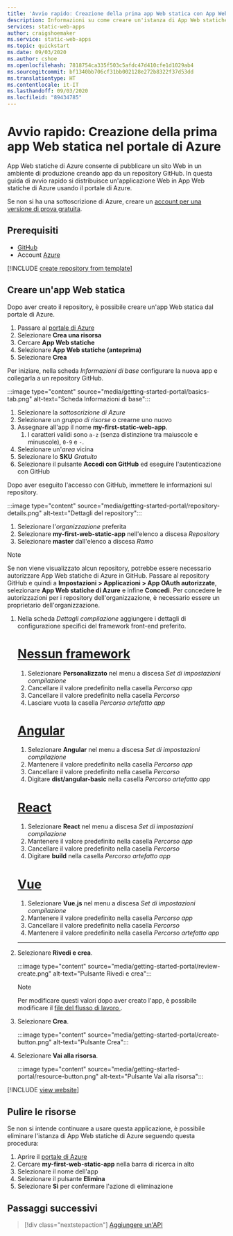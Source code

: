 ```yaml
---
title: 'Avvio rapido: Creazione della prima app Web statica con App Web statiche di Azure usando il portale di Azure'
description: Informazioni su come creare un'istanza di App Web statiche di Azure con il portale di Azure.
services: static-web-apps
author: craigshoemaker
ms.service: static-web-apps
ms.topic: quickstart
ms.date: 09/03/2020
ms.author: cshoe
ms.openlocfilehash: 7818754ca335f503c5afdc47d410cfe1d1029ab4
ms.sourcegitcommit: bf1340bb706cf31bb002128e272b8322f37d53dd
ms.translationtype: HT
ms.contentlocale: it-IT
ms.lasthandoff: 09/03/2020
ms.locfileid: "89434785"
---
```

# <a name="quickstart-building-your-first-static-web-app-in-the-azure-portal"></a>Avvio rapido: Creazione della prima app Web statica nel portale di Azure

App Web statiche di Azure consente di pubblicare un sito Web in un ambiente di produzione creando app da un repository GitHub. In questa guida di avvio rapido si distribuisce un'applicazione Web in App Web statiche di Azure usando il portale di Azure.

Se non si ha una sottoscrizione di Azure, creare un [account per una versione di prova gratuita](https://azure.microsoft.com/free).

## <a name="prerequisites"></a>Prerequisiti

- [GitHub](https://github.com)
- Account [Azure](https://portal.azure.com)

[!INCLUDE [create repository from template](../../includes/static-web-apps-get-started-create-repo.md)]

## <a name="create-a-static-web-app"></a>Creare un'app Web statica

Dopo aver creato il repository, è possibile creare un'app Web statica dal portale di Azure.

1. Passare al [portale di Azure](https://portal.azure.com)
1. Selezionare **Crea una risorsa**
1. Cercare **App Web statiche**
1. Selezionare **App Web statiche (anteprima)**
1. Selezionare **Crea**

Per iniziare, nella scheda _Informazioni di base_ configurare la nuova app e collegarla a un repository GitHub.

:::image type="content" source="media/getting-started-portal/basics-tab.png" alt-text="Scheda Informazioni di base":::

1. Selezionare la _sottoscrizione di Azure_
1. Selezionare un _gruppo di risorse_ o crearne uno nuovo
1. Assegnare all'app il nome **my-first-static-web-app**.
      1. I caratteri validi sono `a-z` (senza distinzione tra maiuscole e minuscole), `0-9` e `-`.
1. Selezionare un'_area_ vicina
1. Selezionare lo **SKU** _Gratuito_
1. Selezionare il pulsante **Accedi con GitHub** ed eseguire l'autenticazione con GitHub

Dopo aver eseguito l'accesso con GitHub, immettere le informazioni sul repository.

:::image type="content" source="media/getting-started-portal/repository-details.png" alt-text="Dettagli del repository":::

1. Selezionare l'_organizzazione_ preferita
1. Selezionare **my-first-web-static-app** nell'elenco a discesa _Repository_
1. Selezionare **master** dall'elenco a discesa _Ramo_

> [!NOTE]
> Se non viene visualizzato alcun repository, potrebbe essere necessario autorizzare App Web statiche di Azure in GitHub. Passare al repository GitHub e quindi a **Impostazioni > Applicazioni > App OAuth autorizzate**, selezionare **App Web statiche di Azure** e infine **Concedi**. Per concedere le autorizzazioni per i repository dell'organizzazione, è necessario essere un proprietario dell'organizzazione.

1. Nella scheda _Dettagli compilazione_ aggiungere i dettagli di configurazione specifici del framework front-end preferito.

    # <a name="no-framework"></a>[Nessun framework](#tab/vanilla-javascript)

    1. Selezionare **Personalizzato** nel menu a discesa _Set di impostazioni compilazione_
    1. Cancellare il valore predefinito nella casella _Percorso app_
    1. Cancellare il valore predefinito nella casella _Percorso_
    1. Lasciare vuota la casella _Percorso artefatto app_

    # <a name="angular"></a>[Angular](#tab/angular)

    1. Selezionare **Angular** nel menu a discesa _Set di impostazioni compilazione_
    1. Mantenere il valore predefinito nella casella _Percorso app_
    1. Cancellare il valore predefinito nella casella _Percorso_
    1. Digitare **dist/angular-basic** nella casella _Percorso artefatto app_

    # <a name="react"></a>[React](#tab/react)

    1. Selezionare **React** nel menu a discesa _Set di impostazioni compilazione_
    1. Mantenere il valore predefinito nella casella _Percorso app_
    1. Cancellare il valore predefinito nella casella _Percorso_
    1. Digitare **build** nella casella _Percorso artefatto app_

    # <a name="vue"></a>[Vue](#tab/vue)

    1. Selezionare **Vue.js** nel menu a discesa _Set di impostazioni compilazione_
    1. Mantenere il valore predefinito nella casella _Percorso app_
    1. Cancellare il valore predefinito nella casella _Percorso_
    1. Mantenere il valore predefinito nella casella _Percorso artefatto app_

    ---

1. Selezionare **Rivedi e crea**.

    :::image type="content" source="media/getting-started-portal/review-create.png" alt-text="Pulsante Rivedi e crea":::

    > [!NOTE]
    > Per modificare questi valori dopo aver creato l'app, è possibile modificare il [file del flusso di lavoro ](github-actions-workflow.md).

1. Selezionare **Crea**.

    :::image type="content" source="media/getting-started-portal/create-button.png" alt-text="Pulsante Crea":::

1. Selezionare **Vai alla risorsa**.

    :::image type="content" source="media/getting-started-portal/resource-button.png" alt-text="Pulsante Vai alla risorsa":::

[!INCLUDE [view website](../../includes/static-web-apps-get-started-view-website.md)]

## <a name="clean-up-resources"></a>Pulire le risorse

Se non si intende continuare a usare questa applicazione, è possibile eliminare l'istanza di App Web statiche di Azure seguendo questa procedura:

1. Aprire il [portale di Azure](https://portal.azure.com)
1. Cercare **my-first-web-static-app** nella barra di ricerca in alto
1. Selezionare il nome dell'app
1. Selezionare il pulsante **Elimina**
1. Selezionare **Sì** per confermare l'azione di eliminazione

## <a name="next-steps"></a>Passaggi successivi

> [!div class="nextstepaction"]
> [Aggiungere un'API](add-api.md)
